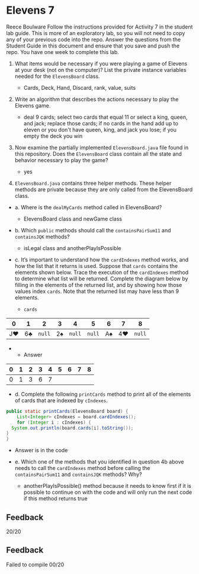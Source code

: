 # Elevens 7
Reece Boulware
Follow the instructions provided for Activity 7 in the student lab guide. This is more of an exploratory lab, so you will not need to copy any of your previous code into the repo. Answer the questions from the Student Guide in this document and ensure that you save and push the repo. You have one week to complete this lab.

1. What items would be necessary if you were playing a game of Elevens at your desk (not on the computer)? List the private instance variables needed for the `ElevensBoard` class.

    *  Cards, Deck, Hand, Discard, rank, value, suits

2. Write an algorithm that describes the actions necessary to play the Elevens game.

    * deal 9 cards; select two cards that equal 11 or select a king, queen, and jack; replace those cards; if no cards in the hand add up to eleven or you don't have queen, king, and jack you lose; if you empty the deck you win

3. Now examine the partially implemented `ElevensBoard.java` file found in this repository. Does the `ElevensBoard` class contain all the state and behavior necessary to play the game?

    * yes

4. `ElevensBoard.java` contains three helper methods. These helper methods are private because they are only called from the ElevensBoard class.

  * a. Where is the `dealMyCards` method called in ElevensBoard?

      * ElevensBoard class and newGame class

  * b. Which `public` methods should call the `containsPairSum11` and `containsJQK` methods?

      * isLegal class and anotherPlayIsPossible

  * c. It’s important to understand how the `cardIndexes` method works, and how the list that it returns is used. Suppose that `cards` contains the elements shown below. Trace the execution of the `cardIndexes` method to determine what list will be returned. Complete the diagram below by filling in the elements of the returned list, and by showing how those values index `cards`. Note that the returned list may have less than 9 elements.

    * `cards`

| 0  | 1  |  2   | 3  |  4   |  5   | 6  | 7  |  8   |
|:--:|:--:|:----:|:--:|:----:|:----:|:--:|:--:|:----:|
| J♥ | 6♣ |`null`| 2♠ |`null`|`null`| A♠ | 4♥ |`null`|

   *  * Answer

| 0  | 1  | 2  | 3  | 4  | 5  | 6  | 7  | 8  |
|:--:|:--:|:--:|:--:|:--:|:--:|:--:|:--:|:--:|
| 0  | 1  | 3  | 6  | 7 |    |    |    |    |

  * d. Complete the following `printCards` method to print all of the elements of cards that are indexed by `cIndexes`.
```java
public static printCards(ElevensBoard board) {
    List<Integer> cIndexes = board.cardIndexes();
    for (Integer i : cIndexes) {
  System.out.println(board.cards[i].toString());
}
}
```

  *  Answer is in the code

  * e. Which one of the methods that you identified in question 4b above needs to call the `cardIndexes` method before calling the `containsPairSum11` and `containsJQK` methods? Why?

      * anotherPlayIsPossible() method because it needs to know first if it is possible to continue on with the code and will only run the next code if this method returns true

## Feedback
20/20

## Feedback
Failed to compile
00/20
